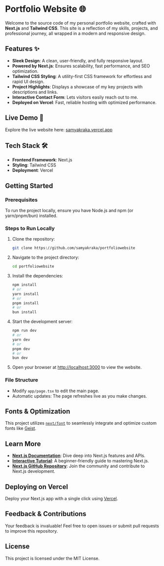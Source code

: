 # Portfolio Website 🌐  

Welcome to the source code of my personal portfolio website, crafted with **Next.js** and **Tailwind CSS**. This site is a reflection of my skills, projects, and professional journey, all wrapped in a modern and responsive design.  

## Features ✨  
- **Sleek Design**: A clean, user-friendly, and fully responsive layout.  
- **Powered by Next.js**: Ensures scalability, fast performance, and SEO optimization.  
- **Tailwind CSS Styling**: A utility-first CSS framework for effortless and rapid UI design.  
- **Project Highlights**: Displays a showcase of my key projects with descriptions and links.  
- **Interactive Contact Form**: Lets visitors easily reach out to me.  
- **Deployed on Vercel**: Fast, reliable hosting with optimized performance.  

## Live Demo 🚀  
Explore the live website here: [samyakraka.vercel.app](https://samyakraka.vercel.app/)  

## Tech Stack 🛠️  
- **Frontend Framework**: Next.js  
- **Styling**: Tailwind CSS  
- **Deployment**: Vercel  

## Getting Started  

### Prerequisites  
To run the project locally, ensure you have Node.js and npm (or yarn/pnpm/bun) installed.  

### Steps to Run Locally  
1. Clone the repository:  
   ```bash  
   git clone https://github.com/samyakraka/portfoliowebsite 
   ```  
2. Navigate to the project directory:  
   ```bash  
   cd portfoliowebsite  
   ```  
3. Install the dependencies:  
   ```bash  
   npm install  
   # or
   yarn install
   # or
   pnpm install
   # or
   bun install
   ```  
4. Start the development server:  
   ```bash  
   npm run dev  
   # or
   yarn dev
   # or
   pnpm dev
   # or
   bun dev
   ```  
5. Open your browser at [http://localhost:3000](http://localhost:3000) to view the website.  

### File Structure  
- Modify `app/page.tsx` to edit the main page.  
- Automatic updates: The page refreshes live as you make changes.  

## Fonts & Optimization  
This project utilizes [`next/font`](https://nextjs.org/docs/app/building-your-application/optimizing/fonts) to seamlessly integrate and optimize custom fonts like [Geist](https://vercel.com/font).  

## Learn More  

- **[Next.js Documentation](https://nextjs.org/docs)**: Dive deep into Next.js features and APIs.  
- **[Interactive Tutorial](https://nextjs.org/learn)**: A beginner-friendly guide to mastering Next.js.  
- **[Next.js GitHub Repository](https://github.com/vercel/next.js)**: Join the community and contribute to Next.js development.  

## Deploying on Vercel  
Deploy your Next.js app with a single click using [Vercel](https://vercel.com/new?utm_medium=default-template&filter=next.js&utm_source=create-next-app&utm_campaign=create-next-app-readme).  

## Feedback & Contributions  
Your feedback is invaluable! Feel free to open issues or submit pull requests to improve this repository.  

## License  
This project is licensed under the MIT License.  

